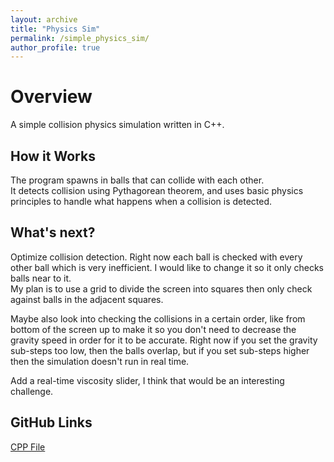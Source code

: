 ```yaml
---
layout: archive
title: "Physics Sim"
permalink: /simple_physics_sim/
author_profile: true
---
```


Overview
======
A simple collision physics simulation written in C++.

How it Works
------
The program spawns in balls that can collide with each other.  
It detects collision using Pythagorean theorem, and uses basic physics principles to handle what happens when a collision is detected.

What's next?
------
Optimize collision detection. Right now each ball is checked with every other ball which is very inefficient. I would like to change it so it only checks balls near to it.   
My plan is to use a grid to divide the screen into squares then only check against balls in the adjacent squares.

Maybe also look into checking the collisions in a certain order, like from bottom of the screen up to make it so you don't need to decrease the gravity speed in order for it to be accurate. Right now if you set the gravity sub-steps too low, then the balls overlap, but if you set sub-steps higher then the simulation doesn't run in real time.

Add a real-time viscosity slider, I think that would be an interesting challenge.

GitHub Links
------
[CPP File](https://raw.githubusercontent.com/EndeavoringOrb/simple_physics/master/balls.cpp)  